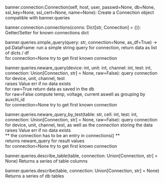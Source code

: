 banner.connection.Connection(self, host, user, passwd=None, db=None, ssl_key=None, ssl_cert=None, name=None):
    Create a Connection object compatible with banner.queries

banner.connection.connections(conns: Dict[str, Connection] = {}):
    Getter/Setter for known connections dict

banner.queries.simple_query(query: str, connection=None, as_df=True) -> pd.DataFrame:
    run a simple string query for connection, return data as list of dicts / df  
    for connection=None try to get first known connection

banner.queries.neware_query(device: int, unit: int, channel: int, test: int, connection: Union[Connection, str] = None, raw=False):
    query connection for device, unit, channel, test  
    raises Value err if no data exists  
    for raw=True return data as saved in the db  
    for raw=False compute temp, voltage, current aswell as grouping by auxchl_id  
    for connection=None try to get first known connection  

banner.queries.neware_query_by_test(table: str, cell: int, test: int, connection: Union[Connection, str] = None, raw=False):
    query connection for device, unit, channel, test, as well as the connection storing the data  
    raises Value err if no data exists  
    ** the connection has to be an entry in connections() **  
    returns neware_query for result values  
    for connection=None try to get first known connection  

banner.queries.describe_table(table, connection: Union[Connection, str] = None)
    Returns a series of table columns  

banner.queries.describe(table, connection: Union[Connection, str] = None)
    Returns a series of db tables  
